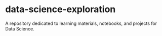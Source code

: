 # data-science-exploration
A repository dedicated to learning materials, notebooks, and projects for Data Science.
